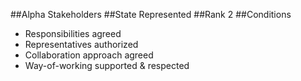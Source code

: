 ##Alpha
Stakeholders
##State
Represented
##Rank
2
##Conditions
- Responsibilities agreed
- Representatives authorized
- Collaboration approach agreed
- Way-of-working supported & respected
